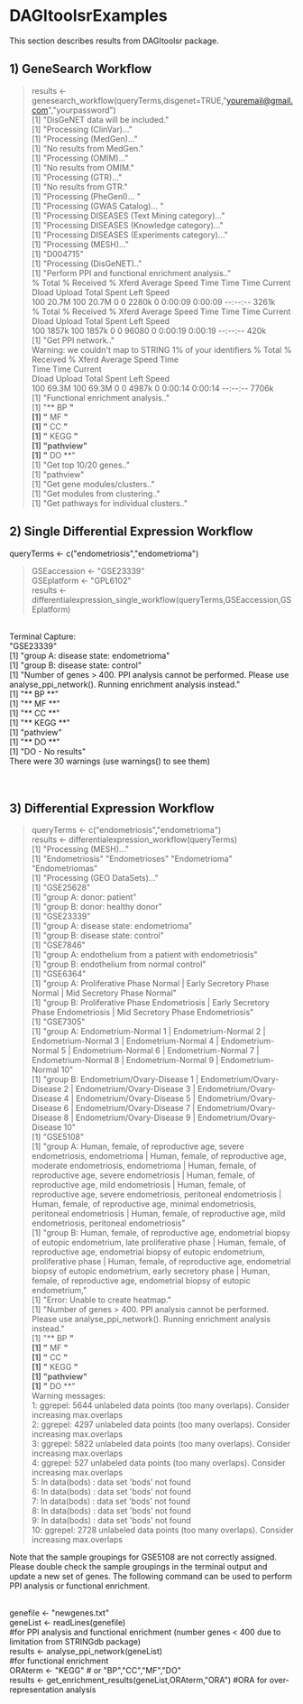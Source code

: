 # DAGItoolsrExamples

This section describes results from DAGItoolsr package.<br>

## 1) GeneSearch Workflow<br>

> results <- genesearch_workflow(queryTerms,disgenet=TRUE,"youremail@gmail.com","yourpassword")<br>
[1] "DisGeNET data will be included."<br>
[1] "Processing (ClinVar)..."<br>
[1] "Processing (MedGen)..."<br>
[1] "No results from MedGen."<br>
[1] "Processing (OMIM)..."<br>
[1] "No results from OMIM."<br>
[1] "Processing (GTR)..."<br>
[1] "No results from GTR."<br>
[1] "Processing (PheGenI)... "<br>
[1] "Processing (GWAS Catalog)... "<br>
[1] "Processing DISEASES (Text Mining category)..."<br>
[1] "Processing DISEASES (Knowledge category)..."<br>
[1] "Processing DISEASES (Experiments category)..."<br>
[1] "Processing (MESH)..."<br>
[1] "D004715"<br>
[1] "Processing (DisGeNET).."<br>
[1] "Perform PPI and functional enrichment analysis.."<br>
  % Total    % Received % Xferd  Average Speed   Time    Time     Time  Current<br>
                                 Dload  Upload   Total   Spent    Left  Speed<br>
100 20.7M  100 20.7M    0     0  2280k      0  0:00:09  0:00:09 --:--:-- 3261k<br>
  % Total    % Received % Xferd  Average Speed   Time    Time     Time  Current<br>
                                 Dload  Upload   Total   Spent    Left  Speed<br>
100 1857k  100 1857k    0     0  96080      0  0:00:19  0:00:19 --:--:--  420k<br>
[1] "Get PPI network.."<br>
Warning:  we couldn't map to STRING 1% of your identifiers  % Total    % Received % Xferd  Average Speed   Time <br>   Time     Time  Current<br>
                                 Dload  Upload   Total   Spent    Left  Speed<br>
100 69.3M  100 69.3M    0     0  4987k      0  0:00:14  0:00:14 --:--:-- 7706k<br>
[1] "Functional enrichment analysis.."<br>
[1] "** BP **"<br>
[1] "** MF **"<br>
[1] "** CC **"<br>
[1] "** KEGG **"<br>
[1] "pathview"<br>
[1] "** DO **"<br>
[1] "Get top 10/20 genes.."<br>
[1] "pathview"<br>
[1] "Get gene modules/clusters.."<br>
[1] "Get modules from clustering.."<br>
[1] "Get pathways for individual clusters.."<br>

## 2) Single Differential Expression Workflow<br>

queryTerms <- c("endometriosis","endometrioma")<br>
> GSEaccession <- "GSE23339"<br>
> GSEplatform <- "GPL6102"<br>
> results <- differentialexpression_single_workflow(queryTerms,GSEaccession,GSEplatform)<br>
<br>
Terminal Capture:<br>
 "GSE23339"<br>
[1] "group A:  disease state: endometrioma"<br>
[1] "group B:  disease state: control"<br>
[1] "Number of genes > 400. PPI analysis cannot be performed. Please use analyse_ppi_network(). Running enrichment analysis instead."<br>
[1] "** BP **"<br>
[1] "** MF **"<br>
[1] "** CC **"<br>
[1] "** KEGG **"<br>
[1] "pathview"<br>
[1] "** DO **"<br>
[1] "DO - No results"<br>
There were 30 warnings (use warnings() to see them)<br>
<br>
<br>

## 3) Differential Expression Workflow<br>

> queryTerms <- c("endometriosis","endometrioma")<br>
> results <- differentialexpression_workflow(queryTerms)<br>
[1] "Processing (MESH)..."<br>
[1] "Endometriosis" "Endometrioses" "Endometrioma"  "Endometriomas"<br>
[1] "Processing (GEO DataSets)..."<br>
[1] "GSE25628"<br>
[1] "group A:  donor: patient"<br>
[1] "group B:  donor: healthy donor"<br>
[1] "GSE23339"<br>
[1] "group A:  disease state: endometrioma"<br>
[1] "group B:  disease state: control"<br>
[1] "GSE7846"<br>
[1] "group A:  endothelium from a patient with endometriosis"<br>
[1] "group B:  endothelium from normal control"<br>
[1] "GSE6364"<br>
[1] "group A:  Proliferative Phase Normal | Early Secretory Phase Normal | Mid Secretory Phase Normal"<br>
[1] "group B:  Proliferative Phase Endometriosis | Early Secretory Phase Endometriosis | Mid Secretory Phase Endometriosis"<br>
[1] "GSE7305"<br>
[1] "group A:  Endometrium-Normal 1 | Endometrium-Normal 2 | Endometrium-Normal 3 | Endometrium-Normal 4 | Endometrium-Normal 5 | Endometrium-Normal 6 | Endometrium-Normal 7 | Endometrium-Normal 8 | Endometrium-Normal 9 | Endometrium-Normal 10"<br>
[1] "group B:  Endometrium/Ovary-Disease 1 | Endometrium/Ovary-Disease 2 | Endometrium/Ovary-Disease 3 | Endometrium/Ovary-Disease 4 | Endometrium/Ovary-Disease 5 | Endometrium/Ovary-Disease 6 | Endometrium/Ovary-Disease 7 | Endometrium/Ovary-Disease 8 | Endometrium/Ovary-Disease 9 | Endometrium/Ovary-Disease 10"<br>
[1] "GSE5108"<br>
[1] "group A:  Human, female, of reproductive age, severe endometriosis, endometrioma | Human, female, of reproductive age, moderate endometriosis, endometrioma | Human, female, of reproductive age, severe endometriosis | Human, female, of reproductive age, mild endometriosis | Human, female, of reproductive age, severe endometriosis, peritoneal endometriosis | Human, female, of reproductive age, minimal endometriosis, peritoneal endometriosis | Human, female, of reproductive age, mild endometriosis, peritoneal endometriosis"<br>
[1] "group B:  Human, female, of reproductive age, endometrial biopsy of eutopic endometrium, late proliferative phase | Human, female, of reproductive age, endometrial biopsy of eutopic endometrium, proliferative phase | Human, female, of reproductive age, endometrial biopsy of eutopic endometrium, early secretory phase | Human, female, of reproductive age, endometrial biopsy of eutopic endometrium,"<br>
[1] "Error: Unable to create heatmap."<br>
[1] "Number of genes > 400. PPI analysis cannot be performed. Please use analyse_ppi_network(). Running enrichment analysis instead."<br>
[1] "** BP **"<br>
[1] "** MF **"<br>
[1] "** CC **"<br>
[1] "** KEGG **"<br>
[1] "pathview"<br>
[1] "** DO **"<br>
Warning messages:<br>
1: ggrepel: 5644 unlabeled data points (too many overlaps). Consider increasing max.overlaps<br>
2: ggrepel: 4297 unlabeled data points (too many overlaps). Consider increasing max.overlaps<br>
3: ggrepel: 5822 unlabeled data points (too many overlaps). Consider increasing max.overlaps<br>
4: ggrepel: 527 unlabeled data points (too many overlaps). Consider increasing max.overlaps<br>
5: In data(bods) : data set 'bods' not found<br>
6: In data(bods) : data set 'bods' not found<br>
7: In data(bods) : data set 'bods' not found<br>
8: In data(bods) : data set 'bods' not found<br>
9: In data(bods) : data set 'bods' not found<br>
10: ggrepel: 2728 unlabeled data points (too many overlaps). Consider increasing max.overlaps<br>

Note that the sample groupings for GSE5108 are not correctly assigned. Please double check the sample groupings in the terminal output and update a new set of genes. The following command can be used to perform PPI analysis or functional enrichment.<br><br>

genefile <- "newgenes.txt"<br>
geneList <- readLines(genefile)<br>
#for PPI analysis and functional enrichment (number genes < 400 due to limitation from STRINGdb package)<br>
results <- analyse_ppi_network(geneList)<br>
#for functional enrichment<br>
ORAterm <- "KEGG" # or "BP","CC","MF","DO"<br>
results <- get_enrichment_results(geneList,ORAterm,"ORA") #ORA for over-representation analysis<br>


